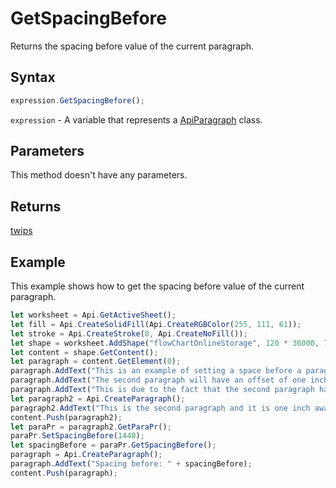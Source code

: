 # GetSpacingBefore

Returns the spacing before value of the current paragraph.

## Syntax

```javascript
expression.GetSpacingBefore();
```

`expression` - A variable that represents a [ApiParagraph](../ApiParagraph.md) class.

## Parameters

This method doesn't have any parameters.

## Returns

[twips](../../Enumeration/twips.md)

## Example

This example shows how to get the spacing before value of the current paragraph.

```javascript editor-
let worksheet = Api.GetActiveSheet();
let fill = Api.CreateSolidFill(Api.CreateRGBColor(255, 111, 61));
let stroke = Api.CreateStroke(0, Api.CreateNoFill());
let shape = worksheet.AddShape("flowChartOnlineStorage", 120 * 36000, 70 * 36000, fill, stroke, 0, 2 * 36000, 0, 3 * 36000);
let content = shape.GetContent();
let paragraph = content.GetElement(0);
paragraph.AddText("This is an example of setting a space before a paragraph.");
paragraph.AddText("The second paragraph will have an offset of one inch from the top. ");
paragraph.AddText("This is due to the fact that the second paragraph has this offset enabled.");
let paragraph2 = Api.CreateParagraph();
paragraph2.AddText("This is the second paragraph and it is one inch away from the first paragraph.");
content.Push(paragraph2);
let paraPr = paragraph2.GetParaPr();
paraPr.SetSpacingBefore(1440);
let spacingBefore = paraPr.GetSpacingBefore();
paragraph = Api.CreateParagraph();
paragraph.AddText("Spacing before: " + spacingBefore);
content.Push(paragraph);
```
